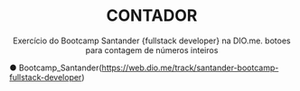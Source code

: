 <h1 align="center">CONTADOR </h1>
<p align="center">Exercício do Bootcamp Santander {fullstack developer} na DIO.me.
botoes para contagem de números inteiros</p>
 
● Bootcamp_Santander(https://web.dio.me/track/santander-bootcamp-fullstack-developer)
